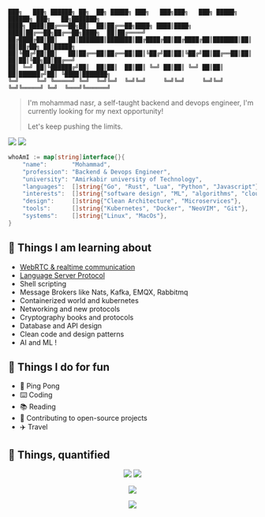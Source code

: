 ```
███╗   ███╗ ██████╗ ██╗  ██╗ █████╗ ███╗   ███╗███╗   ███╗ █████╗ ██████╗ ███╗   ██╗███████╗
████╗ ████║██╔═══██╗██║  ██║██╔══██╗████╗ ████║████╗ ████║██╔══██╗██╔══██╗████╗  ██║██╔════╝
██╔████╔██║██║   ██║███████║███████║██╔████╔██║██╔████╔██║███████║██║  ██║██╔██╗ ██║█████╗  
██║╚██╔╝██║██║   ██║██╔══██║██╔══██║██║╚██╔╝██║██║╚██╔╝██║██╔══██║██║  ██║██║╚██╗██║██╔══╝  
██║ ╚═╝ ██║╚██████╔╝██║  ██║██║  ██║██║ ╚═╝ ██║██║ ╚═╝ ██║██║  ██║██████╔╝██║ ╚████║███████╗
╚═╝     ╚═╝ ╚═════╝ ╚═╝  ╚═╝╚═╝  ╚═╝╚═╝     ╚═╝╚═╝     ╚═╝╚═╝  ╚═╝╚═════╝ ╚═╝  ╚═══╝╚══════╝
```

> I'm mohammad nasr, a self-taught backend and devops engineer, I'm currently looking for my next opportunity!
> 
> Let's keep pushing the limits.

[![](https://img.shields.io/badge/-mohammadne@mail.ru-lightgray?style=for-the-badge&logo=gmail)](mailto:mohammadne@mail.ru)
[![](https://img.shields.io/badge/-mohammadne-lightgray?style=for-the-badge&logo=linkedin)](https://www.linkedin.com/in/mohammadne/)

```go
whoAmI := map[string]interface{}{
	"name":       "Mohammad",
	"profession": "Backend & Devops Engineer",
	"university": "Amirkabir university of Technology",
	"languages":  []string{"Go", "Rust", "Lua", "Python", "Javascript"},
	"interests":  []string{"software design", "ML", "algorithms", "cloud", "webRTC"},
	"design":     []string{"Clean Architecture", "Microservices"},
	"tools":      []string{"Kubernetes", "Docker", "NeoVIM", "Git"},
	"systems":    []string{"Linux", "MacOs"},
}
```

## 📖 Things I am learning about

- [WebRTC & realtime communication](https://webrtcforthecurious.com/)
- [Language Server Protocol](https://microsoft.github.io/language-server-protocol)
- Shell scripting
- Message Brokers like Nats, Kafka, EMQX, Rabbitmq
- Containerized world and kubernetes
- Networking and new protocols
- Cryptography books and protocols
- Database and API design
- Clean code and design patterns
- AI and ML !

## 💪 Things I do for fun

- 🏓 Ping Pong
- ⌨️ Coding
- 📚 Reading
- 🤼 Contributing to open-source projects
- ✈️ Travel

## 🧮 Things, quantified

<p align = "center">
  <img src="https://github-readme-stats.vercel.app/api?username=mohammadne&show_icons=true&theme=radical&line_height=40">
  <img src="https://github-readme-stats.vercel.app/api/top-langs/?username=mohammadne&theme=radical">
</p>

<p align = "center">
  <img src="https://activity-graph.herokuapp.com/graph?username=mohammadne&theme=redical">
</p> 

<p align = "center">
  <img src="https://github-readme-streak-stats.herokuapp.com/?user=mohammadne&show_icons=true&theme=radical"/>
</p>
